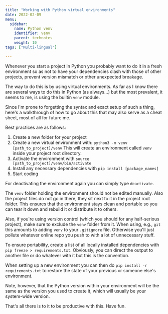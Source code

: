 ```yaml
---
title: "Working with Python virtual environments"
date: 2022-02-09
menu:
  sidebar:
    name: Python venv
    identifier: venv
    parent: technotes
    weight: 10
tags: ["Multi-lingual"]

---
```


Whenever you start a project in Python you probably want to do it in a fresh environment so as
not to have your dependencies clash with those of other projects, prevent version mismatch or 
other unexpected breakage.

The way to do this is by using virtual environments. As far as I know there are several ways to 
do this in Python (as always...) but the most prevalent, it seems to me, is using the builtin `venv`
module.

Since I'm prone to forgetting the syntax and exact setup of such a thing, here's a walkthrough of
how to go about this that may also serve as a cheat sheet, most of all for future me.

Best practices are as follows:

1. Create a new folder for your project
2. Create a new virtual environment with: `python3 -m venv [path_to_project]/venv`
This will create an environment called `venv` inside your project root directory.
3. Activate the environment with `source [path_to_project]/venv/bin/activate`
4. Install any necessary dependencies with `pip install [package_names]`
5. Start coding

For deactivating the environment again you can simply type `deactivate`.

The `venv` folder holding the environment should not be edited manually. Also the project files
do not go in there, they sit next to it in the project root folder.
This ensures that the environment stays clean and portable so you can tear it down and rebuild it 
or distribute it to others.

Also, if you're using version control (which you should for any half-serious project), make sure to 
exclude the `venv` folder from it. When using, e.g., `git` this amounts to adding `venv` to your
`.gitignore` file. Otherwise you'll just pollute whatever online repo you push to with a lot of 
unnecessary stuff.

To ensure portability, create a list of all locally installed dependencies with 
`pip freeze > requirements.txt`.
Obviously, you can direct the output to another file or do whatever with it but this is the convention.

When setting up a new environment you can then do `pip install -r requirements.txt` to restore the state
of your previous or someone else's environment.

Note, however, that the Python version within your environment will be the same as the version you used
to create it, which will usually be your system-wide version.

That's all there is to it to be productive with this. Have fun.
